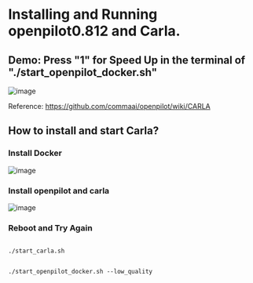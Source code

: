 # Installing and Running openpilot0.812 and Carla.

## Demo: Press "1" for Speed Up in the terminal of "./start_openpilot_docker.sh"

![image](https://github.com/horacec371/20210810-Leon_op_modeld_tf/blob/master/101-KM-ProfessorJL/Simulator/Carla101.gif)


Reference: https://github.com/commaai/openpilot/wiki/CARLA

## How to install and start Carla?

### Install Docker

![image](https://user-images.githubusercontent.com/55008636/147927003-7922a256-72c1-4188-9864-270bd795b0c7.png)

### Install openpilot and carla

![image](https://user-images.githubusercontent.com/55008636/147927453-0f24c105-189c-41fe-896a-f5d0ba6c8946.png)

### Reboot and Try Again

````

./start_carla.sh

````

````

./start_openpilot_docker.sh --low_quality

````

